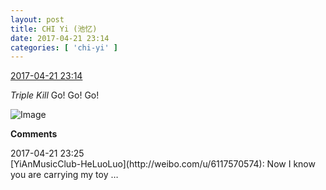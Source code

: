 ```yaml
---
layout: post
title: CHI Yi (池忆)
date: 2017-04-21 23:14
categories: [ 'chi-yi' ]
---
```


<div class="weibo-info">
  <a href="http://weibo.com/6117581836/EFAkmc24P">2017-04-21 23:14</a>
</div>

*Triple Kill* Go! Go! Go!

<!-- more -->

![Image](http://wx4.sinaimg.cn/mw690/006G0KuMgy1feupi0fuqhj30go0m83zz.jpg)

**Comments**

<div class="weibo-info">2017-04-21 23:25</div>
[YiAnMusicClub-HeLuoLuo](http://weibo.com/u/6117570574): Now I know you are carrying my toy …
